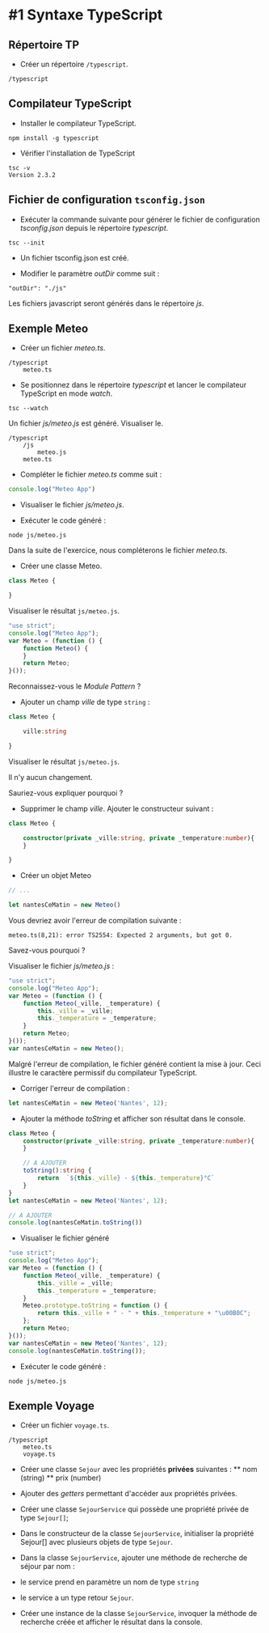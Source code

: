 # #1 Syntaxe TypeScript

## Répertoire TP

* Créer un répertoire `/typescript`.

```
/typescript
```

## Compilateur TypeScript
* Installer le compilateur TypeScript.

```
npm install -g typescript
```

* Vérifier l'installation de TypeScript

```
tsc -v
Version 2.3.2
```

## Fichier de configuration `tsconfig.json`

* Exécuter la commande suivante pour générer le fichier de configuration _tsconfig.json_ depuis le répertoire _typescript_.

```
tsc --init
```

* Un fichier tsconfig.json est créé.

* Modifier le paramètre _outDir_ comme suit :

```
"outDir": "./js"
```

Les fichiers javascript seront générés dans le répertoire _js_.

## Exemple Meteo

* Créer un fichier _meteo.ts_.

```
/typescript
    meteo.ts
```

* Se positionnez dans le répertoire _typescript_ et lancer le compilateur TypeScript en mode _watch_.

```
tsc --watch
```

Un fichier _js/meteo.js_ est généré. Visualiser le.

```
/typescript
    /js
        meteo.js
    meteo.ts
```

* Compléter le fichier _meteo.ts_ comme suit :

```ts
console.log("Meteo App")
```

* Visualiser le fichier _js/meteo.js_.

* Exécuter le code généré :

```
node js/meteo.js
```

Dans la suite de l'exercice, nous compléterons le fichier _meteo.ts_.

* Créer une classe Meteo.


```ts
class Meteo {

}
```

Visualiser le résultat `js/meteo.js`.

```js
"use strict";
console.log("Meteo App");
var Meteo = (function () {
    function Meteo() {
    }
    return Meteo;
}());
```

Reconnaissez-vous le _Module Pattern_ ?

* Ajouter un champ _ville_ de type `string` :


```ts
class Meteo {

    ville:string

}
```

Visualiser le résultat `js/meteo.js`.

Il n'y aucun changement.

Sauriez-vous expliquer pourquoi ?

* Supprimer le champ _ville_. Ajouter le constructeur suivant :

```ts
class Meteo {

    constructor(private _ville:string, private _temperature:number){
    }

}
```

* Créer un objet Meteo


```ts
// ...

let nantesCeMatin = new Meteo()

```

Vous devriez avoir l'erreur de compilation suivante :

```
meteo.ts(8,21): error TS2554: Expected 2 arguments, but got 0.
```

Savez-vous pourquoi ?

Visualiser le fichier _js/meteo.js_ :


```ts
"use strict";
console.log("Meteo App");
var Meteo = (function () {
    function Meteo(_ville, _temperature) {
        this._ville = _ville;
        this._temperature = _temperature;
    }
    return Meteo;
}());
var nantesCeMatin = new Meteo();
```

Malgré l'erreur de compilation, le fichier généré contient la mise à jour.
Ceci illustre le caractère permissif du compilateur TypeScript.

* Corriger l'erreur de compilation :

```ts
let nantesCeMatin = new Meteo('Nantes', 12);
```

* Ajouter la méthode _toString_ et afficher son résultat dans le console.

```ts
class Meteo {
    constructor(private _ville:string, private _temperature:number){
    }

    // A AJOUTER
    toString():string {
        return  `${this._ville} - ${this._temperature}°C`
    }
}
let nantesCeMatin = new Meteo('Nantes', 12);

// A AJOUTER
console.log(nantesCeMatin.toString())
```

* Visualiser le fichier généré

```js
"use strict";
console.log("Meteo App");
var Meteo = (function () {
    function Meteo(_ville, _temperature) {
        this._ville = _ville;
        this._temperature = _temperature;
    }
    Meteo.prototype.toString = function () {
        return this._ville + " - " + this._temperature + "\u00B0C";
    };
    return Meteo;
}());
var nantesCeMatin = new Meteo('Nantes', 12);
console.log(nantesCeMatin.toString());
```

* Exécuter le code généré :

```
node js/meteo.js
```

## Exemple Voyage

* Créer un fichier `voyage.ts`.

```
/typescript
    meteo.ts
    voyage.ts
```

* Créer une classe `Sejour` avec les propriétés **privées** suivantes :
** nom (string)
** prix (number)

* Ajouter des _getters_ permettant d'accéder aux propriétés privées.

* Créer une classe `SejourService` qui possède une propriété privée de type `Sejour[]`;

* Dans le constructeur de la classe `SejourService`, initialiser la propriété Sejour[] avec plusieurs objets de type `Sejour`.

* Dans la classe `SejourService`, ajouter une méthode de recherche de séjour par nom :
 * le service prend en paramètre un nom de type `string`
 * le service a un type retour `Sejour`.

* Créer une instance de la classe `SejourService`, invoquer la méthode de recherche créée et afficher le résultat dans la console.